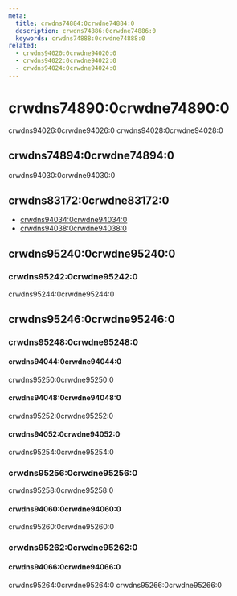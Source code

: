 ```yaml
---
meta:
  title: crwdns74884:0crwdne74884:0
  description: crwdns74886:0crwdne74886:0
  keywords: crwdns74888:0crwdne74888:0
related:
  - crwdns94020:0crwdne94020:0
  - crwdns94022:0crwdne94022:0
  - crwdns94024:0crwdne94024:0
---
```


# crwdns74890:0crwdne74890:0

crwdns94026:0crwdne94026:0 crwdns94028:0crwdne94028:0

<entry-ad />

## crwdns74894:0crwdne74894:0

crwdns94030:0crwdne94030:0

<example file="v-slide-group/usage" />

## crwdns83172:0crwdne83172:0

- [crwdns94034:0crwdne94034:0](crwdns94032:0crwdne94032:0)
- [crwdns94038:0crwdne94038:0](crwdns94036:0crwdne94036:0)

## crwdns95240:0crwdne95240:0

### crwdns95242:0crwdne95242:0

crwdns95244:0crwdne95244:0

## crwdns95246:0crwdne95246:0

### crwdns95248:0crwdne95248:0

#### crwdns94044:0crwdne94044:0

crwdns95250:0crwdne95250:0

<example file="v-slide-group/prop-active-class" />

#### crwdns94048:0crwdne94048:0

crwdns95252:0crwdne95252:0

<example file="v-slide-group/prop-center-active" />

#### crwdns94052:0crwdne94052:0

crwdns95254:0crwdne95254:0

<example file="v-slide-group/prop-custom-icons" />

### crwdns95256:0crwdne95256:0

crwdns95258:0crwdne95258:0

<example file="v-slide-group/prop-mandatory" />

#### crwdns94060:0crwdne94060:0

crwdns95260:0crwdne95260:0

<example file="v-slide-group/prop-multiple" />

### crwdns95262:0crwdne95262:0

#### crwdns94066:0crwdne94066:0

crwdns95264:0crwdne95264:0 crwdns95266:0crwdne95266:0

<example file="v-slide-group/misc-pseudo-carousel" />

<backmatter />
